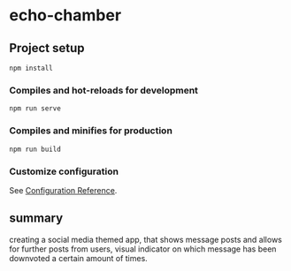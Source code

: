 # echo-chamber


## Project setup
```
npm install
```

### Compiles and hot-reloads for development
```
npm run serve
```

### Compiles and minifies for production
```
npm run build
```

### Customize configuration
See [Configuration Reference](https://cli.vuejs.org/config/).


## summary
creating a social media themed app, that shows message posts and allows for further posts from users, visual indicator on which message has been downvoted a certain amount of times.
